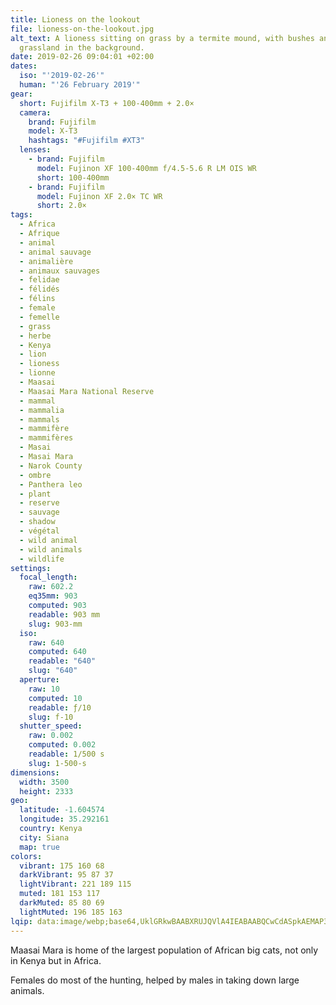 ```yaml
---
title: Lioness on the lookout
file: lioness-on-the-lookout.jpg
alt_text: A lioness sitting on grass by a termite mound, with bushes and
  grassland in the background.
date: 2019-02-26 09:04:01 +02:00
dates:
  iso: "'2019-02-26'"
  human: "'26 February 2019'"
gear:
  short: Fujifilm X-T3 + 100-400mm + 2.0×
  camera:
    brand: Fujifilm
    model: X-T3
    hashtags: "#Fujifilm #XT3"
  lenses:
    - brand: Fujifilm
      model: Fujinon XF 100-400mm f/4.5-5.6 R LM OIS WR
      short: 100-400mm
    - brand: Fujifilm
      model: Fujinon XF 2.0× TC WR
      short: 2.0×
tags:
  - Africa
  - Afrique
  - animal
  - animal sauvage
  - animalière
  - animaux sauvages
  - felidae
  - félidés
  - félins
  - female
  - femelle
  - grass
  - herbe
  - Kenya
  - lion
  - lioness
  - lionne
  - Maasai
  - Maasai Mara National Reserve
  - mammal
  - mammalia
  - mammals
  - mammifère
  - mammifères
  - Masai
  - Masai Mara
  - Narok County
  - ombre
  - Panthera leo
  - plant
  - reserve
  - sauvage
  - shadow
  - végétal
  - wild animal
  - wild animals
  - wildlife
settings:
  focal_length:
    raw: 602.2
    eq35mm: 903
    computed: 903
    readable: 903 mm
    slug: 903-mm
  iso:
    raw: 640
    computed: 640
    readable: "640"
    slug: "640"
  aperture:
    raw: 10
    computed: 10
    readable: ƒ/10
    slug: f-10
  shutter_speed:
    raw: 0.002
    computed: 0.002
    readable: 1/500 s
    slug: 1-500-s
dimensions:
  width: 3500
  height: 2333
geo:
  latitude: -1.604574
  longitude: 35.292161
  country: Kenya
  city: Siana
  map: true
colors:
  vibrant: 175 160 68
  darkVibrant: 95 87 37
  lightVibrant: 221 189 115
  muted: 181 153 117
  darkMuted: 85 80 69
  lightMuted: 196 185 163
lqip: data:image/webp;base64,UklGRkwBAABXRUJQVlA4IEABAABQCwCdASpkAEMAP3GmyVk0rTK0rrj7WpAuCWMA0JXehBUYCeVuzDAxKfBJCsM8JasMBWVvkhBR66WX7p6tv0HG4QAnWYCtn/mMQUTFvNilhd+pjwrBFUU21vXl0n6l4zBgeAAA/u6Ozft013Gj9+oW9zQJkJ0tpfeE4iXjasx1+QjqAmJL5hhUwSsReRmB3hxNJS9eFw5HvPHp7B3G64jx9lieNFoAx2q2mwWfa/sRvwipIBlfWHF/1PZjMpEmWmHU5yv9vdZT9o16fgd3M/dk07Z6Qy6jO+WsJaV5O1VRjgRfqFXIFG3oMUgLp7XcXXFgd0qbkRyA4AzxkNB1FVMMR9gwYn6Y/04Zq+VG2ofPSvl6mLDIK/0v9UogG/djLIGXyAitndhu1nRp4hOuM88ocEXcqzqjpt758gipjgAAAA==
---
```


Maasai Mara is home of the largest population of African big cats, not only in Kenya but in Africa.

Females do most of the hunting, helped by males in taking down large animals.
